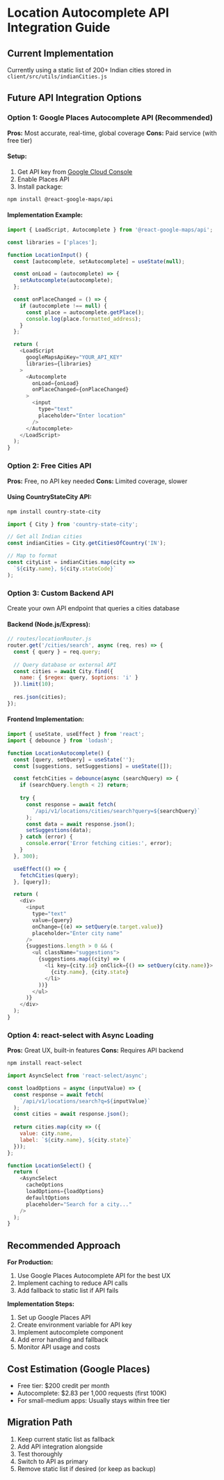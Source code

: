 # Location Autocomplete API Integration Guide

## Current Implementation
Currently using a static list of 200+ Indian cities stored in `client/src/utils/indianCities.js`

## Future API Integration Options

### Option 1: Google Places Autocomplete API (Recommended)
**Pros:** Most accurate, real-time, global coverage
**Cons:** Paid service (with free tier)

#### Setup:
1. Get API key from [Google Cloud Console](https://console.cloud.google.com/)
2. Enable Places API
3. Install package:
```bash
npm install @react-google-maps/api
```

#### Implementation Example:
```javascript
import { LoadScript, Autocomplete } from '@react-google-maps/api';

const libraries = ['places'];

function LocationInput() {
  const [autocomplete, setAutocomplete] = useState(null);

  const onLoad = (autocomplete) => {
    setAutocomplete(autocomplete);
  };

  const onPlaceChanged = () => {
    if (autocomplete !== null) {
      const place = autocomplete.getPlace();
      console.log(place.formatted_address);
    }
  };

  return (
    <LoadScript
      googleMapsApiKey="YOUR_API_KEY"
      libraries={libraries}
    >
      <Autocomplete
        onLoad={onLoad}
        onPlaceChanged={onPlaceChanged}
      >
        <input
          type="text"
          placeholder="Enter location"
        />
      </Autocomplete>
    </LoadScript>
  );
}
```

### Option 2: Free Cities API
**Pros:** Free, no API key needed
**Cons:** Limited coverage, slower

#### Using CountryStateCity API:
```bash
npm install country-state-city
```

```javascript
import { City } from 'country-state-city';

// Get all Indian cities
const indianCities = City.getCitiesOfCountry('IN');

// Map to format
const cityList = indianCities.map(city => 
  `${city.name}, ${city.stateCode}`
);
```

### Option 3: Custom Backend API
Create your own API endpoint that queries a cities database

#### Backend (Node.js/Express):
```javascript
// routes/locationRouter.js
router.get('/cities/search', async (req, res) => {
  const { query } = req.query;
  
  // Query database or external API
  const cities = await City.find({
    name: { $regex: query, $options: 'i' }
  }).limit(10);
  
  res.json(cities);
});
```

#### Frontend Implementation:
```javascript
import { useState, useEffect } from 'react';
import { debounce } from 'lodash';

function LocationAutocomplete() {
  const [query, setQuery] = useState('');
  const [suggestions, setSuggestions] = useState([]);

  const fetchCities = debounce(async (searchQuery) => {
    if (searchQuery.length < 2) return;
    
    try {
      const response = await fetch(
        `/api/v1/locations/cities/search?query=${searchQuery}`
      );
      const data = await response.json();
      setSuggestions(data);
    } catch (error) {
      console.error('Error fetching cities:', error);
    }
  }, 300);

  useEffect(() => {
    fetchCities(query);
  }, [query]);

  return (
    <div>
      <input
        type="text"
        value={query}
        onChange={(e) => setQuery(e.target.value)}
        placeholder="Enter city name"
      />
      {suggestions.length > 0 && (
        <ul className="suggestions">
          {suggestions.map((city) => (
            <li key={city.id} onClick={() => setQuery(city.name)}>
              {city.name}, {city.state}
            </li>
          ))}
        </ul>
      )}
    </div>
  );
}
```

### Option 4: react-select with Async Loading
**Pros:** Great UX, built-in features
**Cons:** Requires API backend

```bash
npm install react-select
```

```javascript
import AsyncSelect from 'react-select/async';

const loadOptions = async (inputValue) => {
  const response = await fetch(
    `/api/v1/locations/search?q=${inputValue}`
  );
  const cities = await response.json();
  
  return cities.map(city => ({
    value: city.name,
    label: `${city.name}, ${city.state}`
  }));
};

function LocationSelect() {
  return (
    <AsyncSelect
      cacheOptions
      loadOptions={loadOptions}
      defaultOptions
      placeholder="Search for a city..."
    />
  );
}
```

## Recommended Approach

**For Production:**
1. Use Google Places Autocomplete API for the best UX
2. Implement caching to reduce API calls
3. Add fallback to static list if API fails

**Implementation Steps:**
1. Set up Google Places API
2. Create environment variable for API key
3. Implement autocomplete component
4. Add error handling and fallback
5. Monitor API usage and costs

## Cost Estimation (Google Places)
- Free tier: $200 credit per month
- Autocomplete: $2.83 per 1,000 requests (first 100K)
- For small-medium apps: Usually stays within free tier

## Migration Path
1. Keep current static list as fallback
2. Add API integration alongside
3. Test thoroughly
4. Switch to API as primary
5. Remove static list if desired (or keep as backup)

